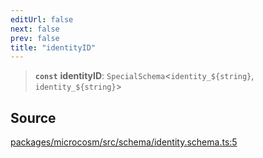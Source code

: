 ```yaml
---
editUrl: false
next: false
prev: false
title: "identityID"
---
```


> **`const`** **identityID**: `SpecialSchema`\<```identity_${string}```, ```identity_${string}```\>

## Source

[packages/microcosm/src/schema/identity.schema.ts:5](https://github.com/nodenogg-in/alpha-p2p/blob/537491b7f422df1359d1cfda9feedcc4a36a0605/packages/microcosm/src/schema/identity.schema.ts#L5)
